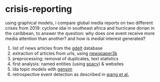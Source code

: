 # crisis-reporting

using graphical models, i compare global media reports on two different crises from 2019: cyclone idai in southeast africa and hurricane dorian in the caribbean, to answer the question: why does one event receive more media attention than another? and how is medial interest generated?

1. list of news articles from the [gdelt](https://www.gdeltproject.org/) database
2. extraction of articles from urls, using [newspaper3k](https://github.com/codelucas/newspaper)
3. preprocessing: removal of duplicates, text statistics
4. first analysis: named entities (using [spacy](https://github.com/explosion/spaCy)) & websites
5. lda topic models with [gensim](https://github.com/RaRe-Technologies/gensim)
6. retrospective event detection as described in [wang et al.](http://citeseerx.ist.psu.edu/viewdoc/download?doi=10.1.1.90.9651&rep=rep1&type=pdf)
